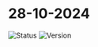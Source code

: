 # 28-10-2024
![Status](https://img.shields.io/badge/Status-Active-yellowgreen)
![Version](https://img.shields.io/badge/Version-1.0.0-blueviolet)
